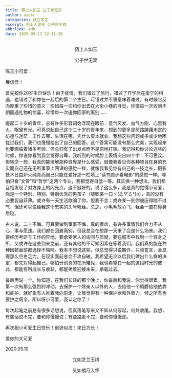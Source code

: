 ```yaml
---
title: 陌上人如玉 公子世无双
author: aiokr
categories: 读立写生
excerpt: 陌上人如玉 公子世无双
abbrlink: 4db
date: 2020-05-11 12:11:20
---
```


<p><center>陌上人如玉</center></p>
<p><center>公子世无双</center></p>

陈王小可爱：

展信佳！

首先祝你20岁生日快乐！由于疫情，我们错过了旅行，错过了开学后在南宁的相遇，也错过了和你在一起后的第二个生日。可错过并不重意味着难过，有时候它反而厚重了珍惜的意义：珍惜每一次和你出去在大街小巷的寻觅，珍惜每一次收到不期而遇礼物的惊喜，珍惜每一次送你回家的离别……

提起二十岁的青年，总有许多形容词会浮现在眼前：意气风发、血气方刚、心里有火、眼里有光。可真说起自己这个二十岁的青年来，想到的更多是前路踌躇未定的彷徨与迷茫：工作去哪，生活在哪，凭什么资本就业。我想这些问题或多或少地困扰过我们，我们也慢慢给出了自己的回答。这个答案可能没有那么完美，实现起来也要面临着诸多考验，但总归有了出发点而不是原地打转。我记得和你讨论这些的时候，你说你看到我会觉得自卑，我听到的时候脸上表情突出四个字：不可思议。但转念一想，我真的能理解那种自卑是什么感受，就像我看见你各种项目在身的充实而自己还在无所事事上网课的感觉一样，就像我看见你有自己的一技之长，摄影技术日益炉火纯青而自己只能在爱好那一栏填上“读书跑步看电影”的感觉一样。哪怕只看“文管”和“哲学”这两个专业，我都觉得自低一等。其实换一种想法，我们都互相发现了对方身上的闪光点，这不挺好的。说了这么多，我是真的觉得小可爱，你是一个特别、特别、特别优秀的男孩子（啵唧亲一口ヾ(≧▽≦*)o），真的没有必要妄自菲薄。或许有一天生活欺骗了你，但我不会；或许某一刻你被压得喘不过气，但还可以说给我这个忠实的头号粉丝。总之，小毛毛放心飞，我会一直在你身后哒。

古人说，二十不悔。可真要做到事事不悔，真的很难，有许多事情我们会力不从心，事与愿违。我们都在回避离别，但我总会在想那一天来了会是什么场景。我们要经历考研与工作的异地，要承受家人的询问与质疑，要在城市中找到一个容身之所，又或许在这些到来之前，还有其他的不可知因素在等着我们。我们真的能在种种困顿面前都选择不悔吗。我本不想说这些，但总觉得只说期许，只谈誓言，会显得那么空白乏力，在现实面前总会不攻自破。我希望无论以后我们做出什么样的决定，都先对得起自己。哪怕分别真的在所难免，我也希望在一起的这段时光的彼此，都能有所成长与收获，都能笑着迎接未来，承载过去。

最后再说一个。你知道，在我们长谈的那个晚上，你最后和我说，你觉得很累。我第一次有那么强烈的冲动，去保护一个除亲人以外的人，去给他一个肩膀给他依靠和庇护。就好象有人推着我向前走，让我觉得有一种保护欲和外驱力，倾之所有也要护之周全。所以呀小可爱，我认定你了！

每次起笔之前总有很多话想说，但真落笔写来又不知从何写起，何处收尾。我想，有些话说不完，要和你慢慢说；有些路走不完，要和你慢慢走。

再次祝小可爱生日快乐！前途似海！来日方长！

爱你的大可爱

2020.05.10

<p><center>立如芝兰玉树</center></p>
<p><center>笑如朗月入怀</center></p>
